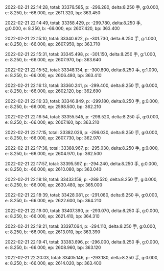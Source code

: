 2022-02-21 22:14:28, total: 33376.585, p: -296.280, delta:8.250 手, g:0.000, e: 8.250, b: -66.000, ep: 2611.320, bp: 363.450

2022-02-21 22:14:49, total: 33358.429, p: -299.780, delta:8.250 手, g:0.000, e: 8.250, b: -66.000, ep: 2607.420, bp: 363.400

2022-02-21 22:15:10, total: 33340.622, p: -301.730, delta:8.250 手, g:1.000, e: 8.250, b: -66.000, ep: 2607.950, bp: 363.710

2022-02-21 22:15:31, total: 33345.498, p: -301.150, delta:8.250 手, g:1.000, e: 8.250, b: -66.000, ep: 2607.970, bp: 363.640

2022-02-21 22:15:52, total: 33348.134, p: -300.800, delta:8.250 手, g:1.000, e: 8.250, b: -66.000, ep: 2606.480, bp: 363.410

2022-02-21 22:16:13, total: 33360.241, p: -299.400, delta:8.250 手, g:0.000, e: 8.250, b: -66.000, ep: 2602.120, bp: 362.690

2022-02-21 22:16:33, total: 33346.849, p: -299.180, delta:8.250 手, g:0.000, e: 8.250, b: -66.000, ep: 2598.500, bp: 362.210

2022-02-21 22:16:54, total: 33355.545, p: -298.520, delta:8.250 手, g:0.000, e: 8.250, b: -66.000, ep: 2607.160, bp: 363.210

2022-02-21 22:17:15, total: 33382.026, p: -296.030, delta:8.250 手, g:0.000, e: 8.250, b: -66.000, ep: 2607.730, bp: 362.970

2022-02-21 22:17:36, total: 33388.967, p: -295.030, delta:8.250 手, g:0.000, e: 8.250, b: -66.000, ep: 2604.970, bp: 362.500

2022-02-21 22:17:57, total: 33395.597, p: -294.240, delta:8.250 手, g:0.000, e: 8.250, b: -66.000, ep: 2610.080, bp: 363.040

2022-02-21 22:18:18, total: 33433.159, p: -289.520, delta:8.250 手, g:0.000, e: 8.250, b: -66.000, ep: 2630.480, bp: 365.000

2022-02-21 22:18:39, total: 33428.081, p: -291.080, delta:8.250 手, g:0.000, e: 8.250, b: -66.000, ep: 2622.600, bp: 364.210

2022-02-21 22:19:00, total: 33407.390, p: -293.070, delta:8.250 手, g:0.000, e: 8.250, b: -66.000, ep: 2621.410, bp: 364.310

2022-02-21 22:19:21, total: 33397.064, p: -294.110, delta:8.250 手, g:0.000, e: 8.250, b: -66.000, ep: 2613.010, bp: 363.390

2022-02-21 22:19:41, total: 33383.696, p: -296.000, delta:8.250 手, g:0.000, e: 8.250, b: -66.000, ep: 2608.960, bp: 363.120

2022-02-21 22:20:03, total: 33405.146, p: -293.180, delta:8.250 手, g:0.000, e: 8.250, b: -66.000, ep: 2614.020, bp: 363.400